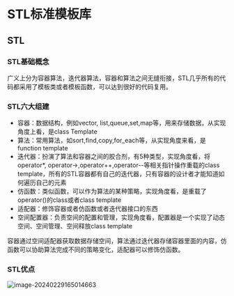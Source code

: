 # STL标准模板库

## STL

### STL基础概念

广义上分为容器算法，迭代器算法，容器和算法之间无缝衔接，STL几乎所有的代码都采用了模板类或者模板函数，可以达到很好的代码复用。

### STL六大组建

- 容器：数据结构，例如vector, list,queue,set,map等，用来存储数据，从实现角度上看，是class Template
- 算法：常用算法，如sort,find,copy,for_each等，从实现角度来看，是function template
- 迭代器：扮演了算法和容器之间的胶合剂，有5种类型，实现角度看，将operator*, operator->,operator++,operator--等相关指针操作重载的class template，所有的STL容器都有自己的迭代器，只有容器的设计者才能知道如何遍历自己的元素
- 仿函数：类似函数，可以作为算法的某种策略，实现角度看，是重载了operator()的class或者class template
- 适配器：修饰容器或者仿函数或者迭代器接口的东西
- 空间配置器：负责空间的配置和管理，实现角度看，配置器是一个实现了动态空间、空间管理、空间释放class template

容器通过空间适配器获取数据存储空间，算法通过迭代器存储容器里面的内容，仿函数可以协助算法完成不同的策略变化，适配器可以修饰仿函数。

### STL优点

![image-20240229165014663](http://cdn.flycode.icu/codeCenterImg/image-20240229165014663.png)

